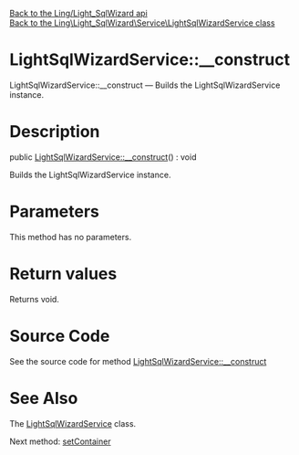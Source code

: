 [Back to the Ling/Light_SqlWizard api](https://github.com/lingtalfi/Light_SqlWizard/blob/master/doc/api/Ling/Light_SqlWizard.md)<br>
[Back to the Ling\Light_SqlWizard\Service\LightSqlWizardService class](https://github.com/lingtalfi/Light_SqlWizard/blob/master/doc/api/Ling/Light_SqlWizard/Service/LightSqlWizardService.md)


LightSqlWizardService::__construct
================



LightSqlWizardService::__construct — Builds the LightSqlWizardService instance.




Description
================


public [LightSqlWizardService::__construct](https://github.com/lingtalfi/Light_SqlWizard/blob/master/doc/api/Ling/Light_SqlWizard/Service/LightSqlWizardService/__construct.md)() : void




Builds the LightSqlWizardService instance.




Parameters
================

This method has no parameters.


Return values
================

Returns void.








Source Code
===========
See the source code for method [LightSqlWizardService::__construct](https://github.com/lingtalfi/Light_SqlWizard/blob/master/Service/LightSqlWizardService.php#L43-L46)


See Also
================

The [LightSqlWizardService](https://github.com/lingtalfi/Light_SqlWizard/blob/master/doc/api/Ling/Light_SqlWizard/Service/LightSqlWizardService.md) class.

Next method: [setContainer](https://github.com/lingtalfi/Light_SqlWizard/blob/master/doc/api/Ling/Light_SqlWizard/Service/LightSqlWizardService/setContainer.md)<br>

